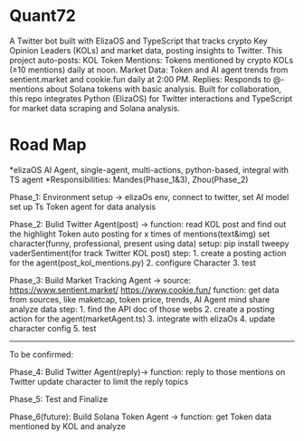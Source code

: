 # Quant72

A Twitter bot built with ElizaOS and TypeScript that tracks crypto Key Opinion Leaders (KOLs) and market data, posting insights to Twitter. This project auto-posts:
KOL Token Mentions: Tokens mentioned by crypto KOLs (≥10 mentions) daily at noon.
Market Data: Token and AI agent trends from sentient.market and cookie.fun daily at 2:00 PM.
Replies: Responds to @-mentions about Solana tokens with basic analysis.
Built for collaboration, this repo integrates Python (ElizaOS) for Twitter interactions and TypeScript for market data scraping and Solana analysis.

# Road Map
*elizaOS AI Agent, single-agent, multi-actions, python-based, integral with TS agent 
*Responsibilities: Mandes(Phase_1&3), Zhou(Phase_2)

Phase_1:
	Environment setup -> 
	elizaOs env, connect to twitter, set AI model
	set up Ts Token agent for data analysis

Phase_2:
	Bulid Twitter Agent(post) ->
	function: 
		read KOL post and find out the highlight Token
		auto posting for x times of mentions(text&img)
		set character(funny, professional, present using data)
	setup: 
		pip install tweepy vaderSentiment(for track Twitter KOL post)
	step:
		1. create a posting action for the agent(post_kol_mentions.py)
		2. configure Character
		3. test
		
Phase_3:
	Build Market Tracking Agent ->
	source: 
		https://www.sentient.market/
		https://www.cookie.fun/
	function:
		get data from sources, like maketcap, token price, trends, AI Agent mind share
		analyze data
	step:
		1. find the API doc of those webs
		2. create a posting action for the agent(marketAgent.ts)
		3. integrate with elizaOs
		4. update character config
		5. test

-----------------------------------------------------------------------------------------------------
	
To be confirmed:

Phase_4:
	Bulid Twitter Agent(reply)->
	function:
		reply to those mentions on Twitter
	update character to limit the reply topics

Phase_5:
	Test and Finalize

Phase_6(future):
	Build Solana Token Agent ->
	function:
		get Token data mentioned by KOL and analyze
